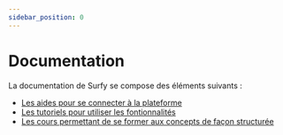 ```yaml
---
sidebar_position: 0
---
```


# Documentation

La documentation de Surfy se compose des éléments suivants :

- [Les aides pour se connecter à la plateforme](/docs/access/intro.md)
- [Les tutoriels pour utiliser les fontionnalités](/docs/tutorials/intro.md)
- [Les cours permettant de se former aux concepts de façon structurée](/docs/courses/intro.md)


<P code="building:color"/>
<P code="roomPointSegment:displayBothSides"/>
<P code="dimensionFloor:id"/>